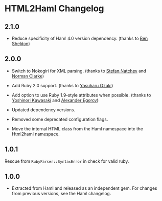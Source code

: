 # HTML2Haml Changelog

## 2.1.0

* Reduce specificity of Haml 4.0 version dependency.
  (thanks to [Ben Sheldon](https://github.com/bensheldon))

## 2.0.0

* Switch to Nokogiri for XML parsing.
  (thanks to [Stefan Natchev](https://github.com/snatchev) and [Norman
  Clarke](https://github.com/norman))

* Add Ruby 2.0 support.
  (thanks to [Yasuharu Ozaki](https://github.com/yasuoza))

* Add option to use Ruby 1.9-style attributes when possible.
  (thanks to [Yoshinori Kawasaki](https://github.com/luvtechno) and
  [Alexander Egorov](https://github.com/qatsi))

* Updated dependency versions.

* Removed some deprecated configuration flags.

* Move the internal HTML class from the Haml namespace into the Html2haml
  namespace.

## 1.0.1

Rescue from `RubyParser::SyntaxError` in check for valid ruby.

## 1.0.0

* Extracted from Haml and released as an independent gem. For changes from
  previous versions, see the Haml changelog.
